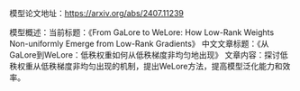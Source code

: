 模型论文地址：https://arxiv.org/abs/2407.11239

模型概述：当前标题：《From GaLore to WeLore: How Low-Rank Weights Non-uniformly Emerge from Low-Rank Gradients》
中文文章标题：《从GaLore到WeLore：低秩权重如何从低秩梯度非均匀地出现》
文章内容：探讨低秩权重从低秩梯度非均匀出现的机制，提出WeLore方法，提高模型泛化能力和效率。

